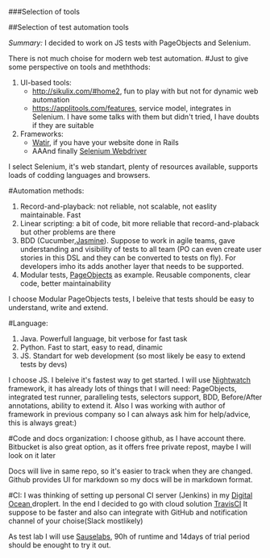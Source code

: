 ###Selection of tools

##Selection of test automation tools

*Summary:* I decided to work on JS tests with PageObjects and Selenium.

There is not much choise for modern web test automation. 
#Just to give some perspective on tools and meththods:
1. UI-based tools:
    - http://sikulix.com/#home2, fun to play with but not for dynamic web automation
    - https://applitools.com/features, service model, integrates in Selenium. I have some talks with them but didn't tried, I have doubts if they are suitable
2. Frameworks:
    - [Watir](https://github.com/watir/watir), if you have your website done in Rails
    - AAAnd finally [Selenium Webdriver](http://www.seleniumhq.org/projects/webdriver/)

I select Selenium, it's web standart, plenty of resources available, supports loads of codding languages and browsers. 

#Automation methods:

1. Record-and-playback: not reliable, not scalable, not easlity maintainable. Fast
2. Linear scripting: a bit of code, bit more reliable that record-and-plaback but other problems are there
3. BDD (Cucumber,[Jasmine](https://en.wikipedia.org/wiki/Jasmine_(JavaScript_testing_framework))). Suppose to work in agile teams, gave understanding and visibility of tests to all team (PO can even create user stories in this DSL and they can be converted to tests on fly). For developers imho its adds another layer that needs to be supported.
4. Modular tests, [PageObjects](https://martinfowler.com/bliki/PageObject.html) as example. Reusable components, clear code, better maintainability

I choose Modular PageObjects tests, I beleive that tests should be easy to understand, write and extend. 

#Language: 

1. Java. Powerfull language, bit verbose for fast task
2. Python. Fast to start, easy to read, dinamic
3. JS. Standart for web development (so most likely be easy to extend tests by devs)

I choose JS. I beleive it's fastest way to get started.
I will use [Nightwatch](http://nightwatchjs.org/guide/#page-objects) framework, it has already lots of things that I will need: PageObjects, integrated test runner, paralleling tests, selectors support, BDD, Before/After annotations, ability to extend it. Also I was working with author of framework in previous company so I can always ask him for help/advice, this is always great:)

#Code and docs organization:
I choose github, as I have account there.
Bitbucket is also great option, as it offers free private repost, maybe I will look on it later

Docs will live in same repo, so it's easier to track when they are changed.  Github provides UI for markdown so my docs will be in markdown format.

#CI:
I was thinking of setting up personal CI server (Jenkins) in my [Digital Ocean ](https://www.digitalocean.com/) droplert. In the end I decided to go with cloud solution [TravisCI](https://travis-ci.org/) It suppose to be faster and also can integrate with GitHub and notification channel of your choise(Slack mostlikely)

As test lab I will use [Sauselabs](https://saucelabs.com), 90h of runtime and 14days of trial period should be enought to try it out.
